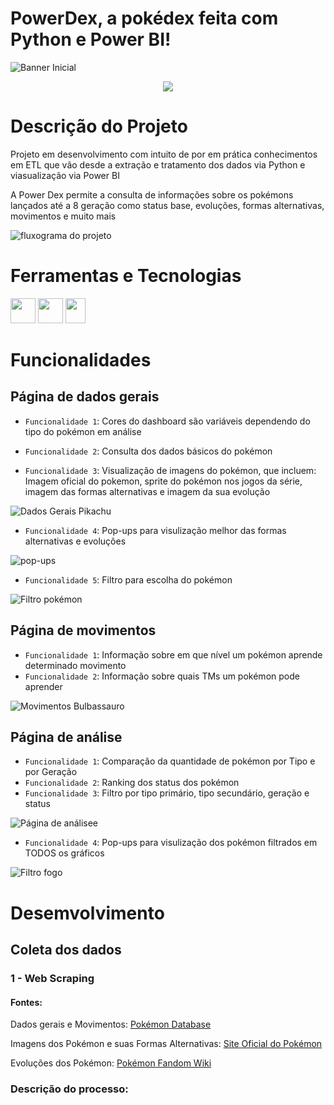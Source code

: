 # PowerDex, a pokédex feita com Python e Power BI!

![Banner Inicial](https://user-images.githubusercontent.com/110268371/183133088-8c64acf9-a406-4dfb-a80d-dea0345409be.png)

<p align="center">
<img src="http://img.shields.io/static/v1?label=STATUS&message=EM%20DESENVOLVIMENTO&color=GREEN&style=for-the-badge"/>
</p>

# Descrição do Projeto

Projeto em desenvolvimento com intuito de por em prática conhecimentos em ETL que vão desde a extração e tratamento dos dados via Python e viasualização via Power BI

A Power Dex permite a consulta de informações sobre os pokémons lançados até a 8 geração como status base, evoluções, formas alternativas, movimentos e muito mais

![fluxograma do projeto](https://user-images.githubusercontent.com/110268371/183149732-21fad29b-95c9-497d-af3d-e4aaa9733603.png)

# Ferramentas e Tecnologias

<img src="https://cdn.jsdelivr.net/gh/devicons/devicon/icons/python/python-original.svg" width="40" height="40"/>     <img src="https://cdn.jsdelivr.net/gh/devicons/devicon/icons/postgresql/postgresql-original.svg" width="40" height="40"/> <img src="https://user-images.githubusercontent.com/110268371/183156168-290db6e2-b5a8-40b7-bf72-fdde1d78c0b2.png" width="32" height="40"/>

# Funcionalidades

## Página de dados gerais 

- `Funcionalidade 1`: Cores do dashboard são variáveis dependendo do tipo do pokémon em análise

- `Funcionalidade 2`: Consulta dos dados básicos do pokémon

- `Funcionalidade 3`: Visualização de imagens do pokémon, que incluem: Imagem oficial do pokemon, sprite do pokémon nos jogos da série, imagem das formas alternativas e imagem da sua evolução

![Dados Gerais Pikachu](https://user-images.githubusercontent.com/110268371/183152160-ee0246f8-b187-42f3-892a-344d3d71b40b.png) 

- `Funcionalidade 4`: Pop-ups para visulização melhor das formas alternativas e evoluções

![pop-ups](https://user-images.githubusercontent.com/110268371/183159484-23f105af-b1b1-4e76-b4f7-a9067512e886.png)

- `Funcionalidade 5`: Filtro para escolha do pokémon

![Filtro pokémon](https://user-images.githubusercontent.com/110268371/183152505-178fbb82-9782-46b9-88d7-62bf092a4819.png)

## Página de movimentos

- `Funcionalidade 1`: Informação sobre em que nível um pokémon aprende determinado movimento
- `Funcionalidade 2`: Informação sobre quais TMs um pokémon pode aprender

![Movimentos Bulbassauro](https://user-images.githubusercontent.com/110268371/183154031-5b3419ed-97fc-4bf1-ae00-3ed6a1dff66a.png)

## Página de análise

- `Funcionalidade 1`: Comparação da quantidade de pokémon por Tipo e por Geração
- `Funcionalidade 2`: Ranking dos status dos pokémon
- `Funcionalidade 3`: Filtro por tipo primário, tipo secundário, geração e status

![Página de análisee](https://user-images.githubusercontent.com/110268371/183156795-83394e48-5282-46ab-b770-534b0e00569b.png)

- `Funcionalidade 4`: Pop-ups para visulização dos pokémon filtrados em TODOS os gráficos

![Filtro fogo](https://user-images.githubusercontent.com/110268371/183158362-e9853854-106d-4d7e-b875-4b69bbce23f3.png)

# Desemvolvimento

## Coleta dos dados

### 1 - Web Scraping

#### Fontes:
<p>Dados gerais e Movimentos: <a href="https://pokemondb.net/" target="_blank">Pokémon Database</a></p>
<p>Imagens dos Pokémon e suas Formas Alternativas: <a href="https://www.pokemon.com/br/" target="_blank">Site Oficial do Pokémon</a></p>
<p>Evoluções dos Pokémon: <a href="https://pokemon.fandom.com/wiki/Pok%C3%A9mon_Wiki" target="_blank">Pokémon Fandom Wiki</a></p>

### Descrição do processo:




